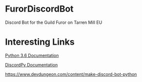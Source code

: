 # FurorDiscordBot
Discord Bot for the Guild Furor on Tarren Mill EU

# Interesting Links


[Python 3.6 Documentation](https://docs.python.org/3/)

[DiscordPy Documentation](http://discordpy.readthedocs.io/en/latest/api.html)

https://www.devdungeon.com/content/make-discord-bot-python

